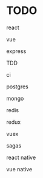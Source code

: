 # TODO

react

vue

express

TDD

ci

postgres

mongo

redis

redux

vuex

sagas

react native

vue native

